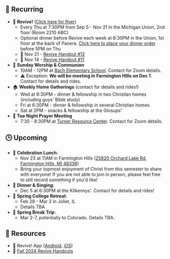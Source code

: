## 🔁 Recurring
- 🙌 **Revive!** ([Click here for flyer](https://drive.google.com/file/d/1uefOWIYneoHcTsMPOc_Y3IGTiAWafGAA/view?usp=drive_link))
    - Every Thu at 7:30PM from Sep 5 - Nov 21 in the Michigan Union, 2nd floor (Room 2210 ABC)
    - Optional dinner before Revive each week at 6:30PM in the Union, 1st floor at the back of Panera. [Click here to place your dinner order](https://docs.google.com/spreadsheets/d/12TVDQ02xA1ZZCSKc82Ov_jJqLw0O_uEsFYKsIrhHY00/edit?usp=drivesdk) before 5PM on Thu
    - 📄 Nov 21 - [Revive Handout #12](https://drive.google.com/file/d/1cftIH76_jeayEb6UVJHMXNlybda-iOW3/view?usp=drive_link)
    - 📄 Nov 14 - [Revive Handout #11](https://drive.google.com/file/d/1HVgJd8DI7mGfESqmvcrX8pMUa2ws1gyY/view?usp=drivesdk)
- 🙌 **Sunday Worship & Communion**
    - 10AM - 12PM at [Bach Elementary School](https://maps.app.goo.gl/dZPSs5uELxZ6f25e6). Contact for Zoom details.
    - ⚠️ Exception: **We will be meeting in Farmington HIlls on Dec 1**. Contact for details and rides.
- 🏠 **Weekly Home Gatherings** (contact for details and rides!)
    - Wed at 6:30PM - dinner & fellowship in two Christian homes (including guys' Bible study)
    - Fri at 6:30PM - dinner & fellowship in several Christian homes
    - Sat at 2PM - snacks & fellowship at the Glosups'
- 🙏 **Tue Night Prayer Meeting**
    - 7:30 - 8:30PM at [Turner Resource Center](https://maps.app.goo.gl/68Ut4Q6T4kP9o5zT6). Contact for Zoom details.

## 🕒 Upcoming
- 🥳 **Celebration Lunch**:
    - Nov 23 at 11AM in Farmington Hills ([25820 Orchard Lake Rd, Farmington Hills, MI 48336](https://maps.app.goo.gl/P8PFk7RYucPX8DaX6?g_st=ac))
    - Bring your topmost enjoyment of Christ from this semester to share with everyone! If you are not able to join in person, please feel free to still record something if you'd like!
- 🎸 **Dinner & Singing**:
    - Dec 5 at 6:30PM at the Kilkennys'. Contact for details and rides!
- 🙌 **Spring College Retreat**:
    - Feb 28 - Mar 2 in Joliet, IL
    - Details TBA
- 🚐 **Spring Break Trip**:
    - Mar 2-7, potentially to Colorado. Details TBA.

## 📖 Resources
- 📱 Revive! App ([Android](https://play.google.com/store/apps/details?id=com.newandromo.dev2292363.app3300238&pcampaignid=web_share), [iOS](https://apps.apple.com/us/app/revive/id6473073801?platform=iphone))
- 📄 [Fall 2024 Revive Handouts](https://drive.google.com/drive/folders/1ET9nK7HIynR2FEpGmpnasVpP_ntsFE1s?usp=drive_link)
